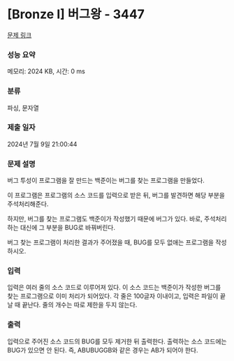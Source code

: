 # [Bronze I] 버그왕 - 3447 

[문제 링크](https://www.acmicpc.net/problem/3447) 

### 성능 요약

메모리: 2024 KB, 시간: 0 ms

### 분류

파싱, 문자열

### 제출 일자

2024년 7월 9일 21:00:44

### 문제 설명

<p>버그 투성이 프로그램을 잘 만드는 백준이는 버그를 찾는 프로그램을 만들었다.</p>

<p>이 프로그램은 프로그램의 소스 코드를 입력으로 받은 뒤, 버그를 발견하면 해당 부분을 주석처리해준다.</p>

<p>하지만, 버그를 찾는 프로그램도 백준이가 작성했기 때문에 버그가 있다. 바로, 주석처리하는 대신에 그 부분을 BUG로 바꿔버린다.</p>

<p>버그 찾는 프로그램이 처리한 결과가 주어졌을 때, BUG를 모두 없애는 프로그램을 작성하시오.</p>

### 입력 

 <p>입력은 여러 줄의 소스 코드로 이루어져 있다. 이 소스 코드는 백준이가 작성한 버그를 찾는 프로그램으로 이미 처리가 되어있다. 각 줄은 100글자 이내이고, 입력은 파일이 끝날 때 끝난다. 줄의 개수는 따로 제한을 두지 않는다.</p>

### 출력 

 <p>입력으로 주어진 소스 코드의 BUG를 모두 제거한 뒤 출력한다. 출력하는 소스 코드에는 BUG가 있으면 안 된다. 즉, ABUBUGGB와 같은 경우는 AB가 되어야 한다.</p>

